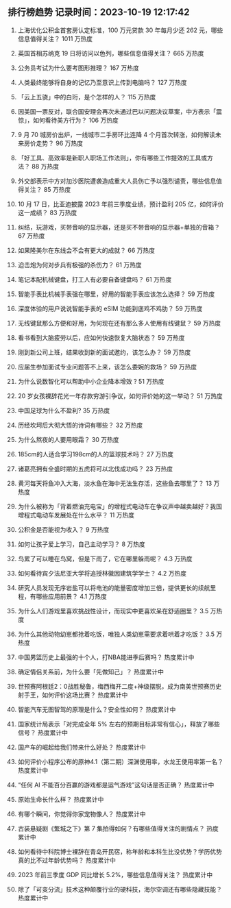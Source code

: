 
## 排行榜趋势 记录时间：2023-10-19 12:17:42
  
  1. 上海优化公积金首套房认定标准，100 万元贷款 30 年每月少还 262 元，哪些信息值得关注？ 1011 万热度
    
  2. 英国首相苏纳克 19 日将访问以色列，哪些信息值得关注？ 665 万热度
    
  3. 公务员考试为什么要考图形推理？ 167 万热度
    
  4. 人类最终能够将自身的记忆乃至意识上传到电脑吗？ 127 万热度
    
  5. 「云上五骁」中的白珩，是个怎样的人？ 115 万热度
    
  6. 因美国一票反对，联合国安理会再次未通过巴以问题决议草案，中方表示「震惊」，如何看待美方行为？ 106 万热度
    
  7. 9 月 70 城房价出炉，一线城市二手房环比连降 4 个月首次转涨，如何解读未来房价走势？ 96 万热度
    
  8. 「好工具、高效率是新职人职场工作法则」，你有哪些工作提效的工具或方法？ 88 万热度
    
  9. 外交部表示中方对加沙医院遭袭造成重大人员伤亡予以强烈谴责，哪些信息值得关注？ 85 万热度
    
  10. 10 月 17 日，比亚迪披露 2023 年前三季度业绩，预计盈利 205 亿，如何评价这一成绩？ 83 万热度
    
  11. 纠结，玩游戏，买带音响的显示器，还是买不带音响的显示器+单独的音箱？ 67 万热度
    
  12. 如果隆美尔在东线会不会有更大的成就？ 66 万热度
    
  13. 迫击炮为何对步兵有极强的杀伤力？ 61 万热度
    
  14. 笔记本配机械键盘，打工人有必要自备键盘吗？ 61 万热度
    
  15. 智能手表比机械手表强在哪里，好用的智能手表应该怎么选择？ 59 万热度
    
  16. 深度体验的用户说说智能手表的 eSIM 功能到底鸡不鸡肋？ 59 万热度
    
  17. 无线键鼠那么方便和好用，为何现在还有那么多人使用有线键鼠？ 59 万热度
    
  18. 看书看到大脑疲劳以后，应如何快速恢复大脑状态？ 59 万热度
    
  19. 刚到新公司上班，结果收到新的面试邀约，该怎么办？ 59 万热度
    
  20. 应届生参加面试专业问题答不上来，该怎么委婉的救场？ 59 万热度
    
  21. 为什么说数智化可以帮助中小企业降本增效 ? 51 万热度
    
  22. 20 岁女孩裸辞花光一年存款穷游引争议，如何评价她的这一举动？ 51 万热度
    
  23. 中国足球为什么不盈利? 35 万热度
    
  24. 历经坎坷后大彻大悟的诗词有哪些？ 32 万热度
    
  25. 为什么熬夜的人要用眼霜？ 30 万热度
    
  26. 185cm的人适合学习198cm的人的篮球技术吗？ 27 万热度
    
  27. 诸葛亮拥有全盛时期的五虎将可以北伐成功吗？ 23 万热度
    
  28. 黄河每天将鱼冲入大海，淡水鱼在海中无法生存活，这些鱼去哪里了？ 13 万热度
    
  29. 为什么被称为「背着燃油充电宝」的增程式电动车在争议声中越卖越好？我国增程式电动车发展处在什么水平？ 11 万热度
    
  30. 公积金是否能视为收入？ 9 万热度
    
  31. 如何让孩子爱上学习，自己主动学习？ 8 万热度
    
  32. 鸟累了可以睡在鸟窝，但是下雨了，它在哪里躲雨呢？ 4.3 万热度
    
  33. 如何看待宾夕法尼亚大学将追授林徽因建筑学学士？ 4.2 万热度
    
  34. 研究人员发现无序岩盐可以将电池的能量密度增加三倍，提供更长的续航里程，有哪些应用前景？ 4.1 万热度
    
  35. 为什么人们游戏里喜欢挑战性设计，而现实中更喜欢呆在舒适圈里？ 3.5 万热度
    
  36. 为什么其他动物幼崽都抢着吃饭，唯独人类幼崽需要求着哄着才吃饭？ 3.5 万热度
    
  37. 中国男篮历史上最强的十个人，打NBA能进季后赛吗？ 热度累计中
    
  38. 确定情侣关系前，为什么要「先做知己」？ 热度累计中
    
  39. 世预赛阿根廷2：0战胜秘鲁，梅西梅开二度+神级摆脱，成为南美世预赛历史射手王，如何评价这场比赛？ 热度累计中
    
  40. 智能汽车无图智驾的原理是什么？安全性如何？ 热度累计中
    
  41. 国家统计局表示「对完成全年 5% 左右的预期目标非常有信心」，释放了哪些信号？ 热度累计中
    
  42. 国产车的崛起给我们带来什么好处？ 热度累计中
    
  43. 如何评价小程序公布的原神4.1（第二期）深渊使用率，水龙王使用率第一名？ 热度累计中
    
  44. “任何 AI 不能百分百赢的游戏都是运气游戏”这句话是否正确？ 热度累计中
    
  45. 原始生命长什么样？ 热度累计中
    
  46. 有哪个瞬间，你觉得你家宠物像人？ 热度累计中
    
  47. 古装悬疑剧《繁城之下》第 7 集拍得如何？有哪些值得关注的剧情点？ 热度累计中
    
  48. 如何看待中科院博士裸辞在青岛开民宿，称年龄和本科生比没优势？学历优势真的比不过年龄优势吗？ 热度累计中
    
  49. 2023 年前三季度 GDP 同比增长 5.2%，哪些信息值得关注？ 热度累计中
    
  50. 除了「可变分流」技术这种颠覆行业的硬科技，海尔空调还有哪些隐藏技能？ 热度累计中
    